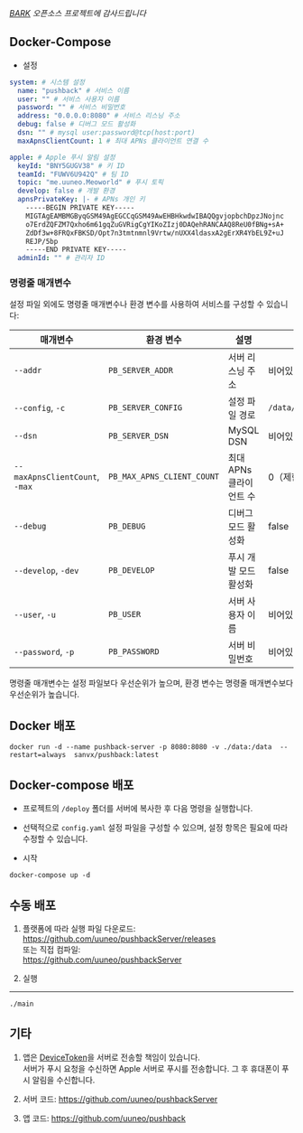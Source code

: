 *[BARK](https://github.com/Finb/Bark) 오픈소스 프로젝트에 감사드립니다*

## Docker-Compose 
* 설정

```yaml
system: # 시스템 설정
  name: "pushback" # 서비스 이름
  user: "" # 서비스 사용자 이름
  password: "" # 서비스 비밀번호
  address: "0.0.0.0:8080" # 서비스 리스닝 주소
  debug: false # 디버그 모드 활성화
  dsn: "" # mysql user:password@tcp(host:port)
  maxApnsClientCount: 1 # 최대 APNs 클라이언트 연결 수

apple: # Apple 푸시 알림 설정
  keyId: "BNY5GUGV38" # 키 ID
  teamId: "FUWV6U942Q" # 팀 ID
  topic: "me.uuneo.Meoworld" # 푸시 토픽
  develop: false # 개발 환경
  apnsPrivateKey: |- # APNs 개인 키
    -----BEGIN PRIVATE KEY-----
    MIGTAgEAMBMGByqGSM49AgEGCCqGSM49AwEHBHkwdwIBAQQgvjopbchDpzJNojnc
    o7ErdZQFZM7Qxho6m61gqZuGVRigCgYIKoZIzj0DAQehRANCAAQ8ReU0fBNg+sA+
    ZdDf3w+8FRQxFBKSD/Opt7n3tmtnmnl9Vrtw/nUXX4ldasxA2gErXR4YbEL9Z+uJ
    REJP/5bp
    -----END PRIVATE KEY-----
  adminId: "" # 관리자 ID

```

### 명령줄 매개변수

설정 파일 외에도 명령줄 매개변수나 환경 변수를 사용하여 서비스를 구성할 수 있습니다:

| 매개변수 | 환경 변수 | 설명 | 기본값 |
|---------|----------|------|--------|
| `--addr` | `PB_SERVER_ADDR` | 서버 리스닝 주소 | 비어있음 |
| `--config`, `-c` | `PB_SERVER_CONFIG` | 설정 파일 경로 | `/data/config.yaml` |
| `--dsn` | `PB_SERVER_DSN` | MySQL DSN | 비어있음 |
| `--maxApnsClientCount`, `-max` | `PB_MAX_APNS_CLIENT_COUNT` | 최대 APNs 클라이언트 수 | 0（제한 없음） |
| `--debug` | `PB_DEBUG` | 디버그 모드 활성화 | false |
| `--develop`, `-dev` | `PB_DEVELOP` | 푸시 개발 모드 활성화 | false |
| `--user`, `-u` | `PB_USER` | 서버 사용자 이름 | 비어있음 |
| `--password`, `-p` | `PB_PASSWORD` | 서버 비밀번호 | 비어있음 |

명령줄 매개변수는 설정 파일보다 우선순위가 높으며, 환경 변수는 명령줄 매개변수보다 우선순위가 높습니다.

## Docker 배포

```shell
docker run -d --name pushback-server -p 8080:8080 -v ./data:/data  --restart=always  sanvx/pushback:latest
```

## Docker-compose 배포
* 프로젝트의 `/deploy` 폴더를 서버에 복사한 후 다음 명령을 실행합니다.
* 선택적으로 `config.yaml` 설정 파일을 구성할 수 있으며, 설정 항목은 필요에 따라 수정할 수 있습니다.

* 시작
```shell
docker-compose up -d
```

## 수동 배포

1. 플랫폼에 따라 실행 파일 다운로드:<br> <a href='https://github.com/uuneo/pushbackServer/releases'>https://github.com/uuneo/pushbackServer/releases</a><br>
또는 직접 컴파일:<br>
<a href="https://github.com/uuneo/pushbackServer">https://github.com/uuneo/pushbackServer</a>

2. 실행
---
```
./main
```

## 기타

1. 앱은 <a href="https://developer.apple.com/documentation/uikit/uiapplicationdelegate/1622958-application">DeviceToken</a>을 서버로 전송할 책임이 있습니다.<br>서버가 푸시 요청을 수신하면 Apple 서버로 푸시를 전송합니다. 그 후 휴대폰이 푸시 알림을 수신합니다.

2. 서버 코드: <a href='https://github.com/uuneo/pushbackServer'>https://github.com/uuneo/pushbackServer</a><br>

3. 앱 코드: <a href="https://github.com/uuneo/pushback">https://github.com/uuneo/pushback</a>

